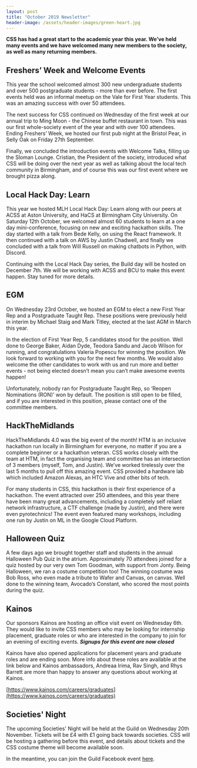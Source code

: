 ```yaml
---
layout: post
title: "October 2019 Newsletter"
header-image: /assets/header-images/green-heart.jpg
---
```


**CSS has had a great start to the academic year this year. We’ve held many events and we have welcomed many new members to the society, as well as many returning members.**

## Freshers’ Week and Welcome Events
This year the school welcomed almost 300 new undergraduate students and over 500 postgraduate students - more than ever before. The first events held was an informal meetup on the Vale for First Year students. This was an amazing success with over 50 attendees. 

The next success for CSS continued on Wednesday of the first week at our annual trip to Ming Moon - the Chinese buffet restaurant in town. This was our first whole-society event of the year and with over 100 attendees. Ending Freshers’ Week, we hosted our first pub night at the Bristol Pear, in Selly Oak on Friday 27th September. 

Finally, we concluded the introduction events with Welcome Talks, filling up the Sloman Lounge. Cristian, the President of the society, introduced what CSS will be doing over the next year as well as talking about the local tech community in Birmingham, and of course this was our first event where we brought pizza along.

## Local Hack Day: Learn
This year we hosted MLH Local Hack Day: Learn along with our peers at ACSS at Aston University, and HaCS at Birmingham City University. On Saturday 12th October, we welcomed almost 60 students to learn at a one day mini-conference, focusing on new and exciting hackathon skills. The day started with a talk from Bede Kelly, on using the React framework. It then continued with a talk on AWS by Justin Chadwell, and finally we concluded with a talk from Will Russell on making chatbots in Python, with Discord. 

Continuing with the Local Hack Day series, the Build day will be hosted on December 7th. We will be working with ACSS and BCU to make this event happen. Stay tuned for more details.

## EGM
On Wednesday 23rd October, we hosted an EGM to elect a new First Year Rep and a Postgraduate Taught Rep. These positions were previously held in interim by Michael Staig and Mark Titley, elected at the last AGM in March this year. 

In the election of First Year Rep, 5 candidates stood for the position. Well done to George Baker, Aidan Dyde, Teodora Sandu and Jacob Wilson for running, and congratulations Valeria Popescu for winning the position. We look forward to working with you for the next few months. We would also welcome the other candidates to work with us and run more and better events - not being elected doesn’t mean you can’t make awesome events happen!

Unfortunately, nobody ran for Postgraduate Taught Rep, so ‘Reopen Nominations (RON)’ won by default. The position is still open to be filled, and if you are interested in this position, please contact one of the committee members. 

## HackTheMidlands
HackTheMidlands 4.0 was the big event of the month! HTM is an inclusive hackathon run locally in Birmingham for everyone, no matter if you are a complete beginner or a hackathon veteran. CSS works closely with the team at HTM, in fact the organising team and committee has an intersection of 3 members (myself, Tom, and Justin). We’ve worked tirelessly over the last 5 months to pull off this amazing event. CSS provided a hardware lab which included Amazon Alexas, an HTC Vive and other bits of tech.

For many students in CSS, this hackathon is their first experience of a hackathon. The event attracted over 250 attendees, and this year there have been many great advancements, including a completely self reliant network infrastructure, a CTF challenge (made by Justin), and there were even pyrotechnics! The event even featured many workshops, including one run by Justin on ML in the Google Cloud Platform.

## Halloween Quiz
A few days ago we brought together staff and students in the annual Halloween Pub Quiz in the atrium. Approximately 70 attendees joined for a quiz hosted by our very own Tom Goodman, with support from Jonty. Being Halloween, we ran a costume competition too! The winning costume was Bob Ross, who even made a tribute to Wafer and Canvas, on canvas. Well done to the winning team, Avocado’s Constant, who scored the most points during the quiz.

## Kainos
Our sponsors Kainos are hosting an office visit event on Wednesday 6th. They would like to invite CSS members who may be looking for internship placement, graduate roles or who are interested in the company to join for an evening of exciting events. 
_**Signups for this event are now closed**_

Kainos have also opened applications for placement years and graduate roles and are ending soon. More info about these roles are available at the link below and Kainos ambassadors, Andreaa Irima, Rav Singh, and Rhys Barrett are more than happy to answer any questions about working at Kainos.

[https://www.kainos.com/careers/graduates](https://www.kainos.com/careers/graduates)

## Societies' Night
The upcoming Societies' Night will be held at the Guild on Wednesday 20th November. Tickets will be £4 with £1 going back towards societies. CSS will be hosting a gathering before this event, and details about tickets and the CSS costume theme will become available soon. 

In the meantime, you can join the Guild Facebook event [here](https://www.facebook.com/events/806462179789020/).
